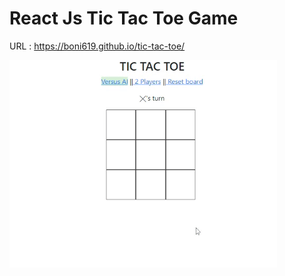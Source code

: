 # React Js Tic Tac Toe Game

URL : https://boni619.github.io/tic-tac-toe/

![myfile](https://raw.githubusercontent.com/Boni619/tic-tac-toe/master/demo.gif)